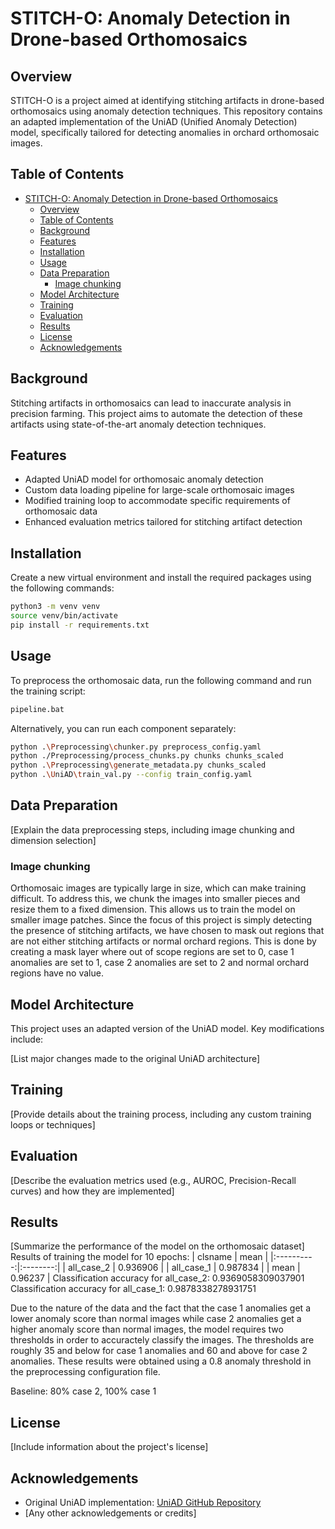 # STITCH-O: Anomaly Detection in Drone-based Orthomosaics

## Overview

STITCH-O is a project aimed at identifying stitching artifacts in drone-based orthomosaics using anomaly detection techniques. This repository contains an adapted implementation of the UniAD (Unified Anomaly Detection) model, specifically tailored for detecting anomalies in orchard orthomosaic images.

## Table of Contents

- [STITCH-O: Anomaly Detection in Drone-based Orthomosaics](#stitch-o-anomaly-detection-in-drone-based-orthomosaics)
  - [Overview](#overview)
  - [Table of Contents](#table-of-contents)
  - [Background](#background)
  - [Features](#features)
  - [Installation](#installation)
  - [Usage](#usage)
  - [Data Preparation](#data-preparation)
    - [Image chunking](#image-chunking)
  - [Model Architecture](#model-architecture)
  - [Training](#training)
  - [Evaluation](#evaluation)
  - [Results](#results)
  - [License](#license)
  - [Acknowledgements](#acknowledgements)

## Background

Stitching artifacts in orthomosaics can lead to inaccurate analysis in precision farming. This project aims to automate the detection of these artifacts using state-of-the-art anomaly detection techniques.

## Features

- Adapted UniAD model for orthomosaic anomaly detection
- Custom data loading pipeline for large-scale orthomosaic images
- Modified training loop to accommodate specific requirements of orthomosaic data
- Enhanced evaluation metrics tailored for stitching artifact detection

## Installation

Create a new virtual environment and install the required packages using the following commands:

```bash
python3 -m venv venv
source venv/bin/activate
pip install -r requirements.txt
```

## Usage

To preprocess the orthomosaic data, run the following command and run the training script:

```bash
pipeline.bat
```

Alternatively, you can run each component separately:

```bash
python .\Preprocessing\chunker.py preprocess_config.yaml
python ./Preprocessing/process_chunks.py chunks chunks_scaled
python .\Preprocessing\generate_metadata.py chunks_scaled
python .\UniAD\train_val.py --config train_config.yaml
```

## Data Preparation

[Explain the data preprocessing steps, including image chunking and dimension selection]
### Image chunking
Orthomosaic images are typically large in size, which can make training difficult. To address this, we chunk the images into smaller pieces and resize them to a fixed dimension. This allows us to train the model on smaller image patches. Since the focus of this project is simply detecting the presence of stitching artifacts, we have chosen to mask out regions that are not either stitching artifacts or normal orchard regions. This is done by creating a mask layer where out of scope regions are set to 0, case 1 anomalies are set to 1, case 2 anomalies are set to 2 and normal orchard regions have no value. 

## Model Architecture

This project uses an adapted version of the UniAD model. Key modifications include:

[List major changes made to the original UniAD architecture]

## Training

[Provide details about the training process, including any custom training loops or techniques]

## Evaluation

[Describe the evaluation metrics used (e.g., AUROC, Precision-Recall curves) and how they are implemented]

## Results
[Summarize the performance of the model on the orthomosaic dataset]
Results of training the model for 10 epochs:
|  clsname   |   mean   |
|:----------:|:--------:|
| all_case_2 | 0.936906 |
| all_case_1 | 0.987834 |
|    mean    | 0.96237  |
Classification accuracy for all_case_2: 0.9369058309037901
Classification accuracy for all_case_1: 0.9878338278931751

Due to the nature of the data and the fact that the case 1 anomalies get a lower anomaly score than normal images while case 2 anomalies get a higher anomaly score than normal images, the model requires two thresholds in order to accuractely classify the images. The thresholds are roughly 35 and below for case 1 anomalies and 60 and above for case 2 anomalies. These results were obtained using a 0.8 anomaly threshold in the preprocessing configuration file. 

Baseline: 80% case 2, 100% case 1
## License

[Include information about the project's license]

## Acknowledgements

- Original UniAD implementation: [UniAD GitHub Repository](https://github.com/zhiyuanyou/UniAD/tree/main)
- [Any other acknowledgements or credits]